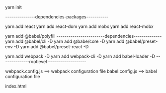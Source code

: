 yarn init

---------------dependencies-packages-----------

yarn add react
yarn add react-dom
yarn add mobx
yarn add react-mobx

yarn add @babel/polyfill
------------------------dependencies--------------
yarn add @babel/cli -D
yarn add @babe/core -D
yarn add @babel/preset-env -D
yarn add @babel/preset-react -D

yarn add webpack -D
yarn add webpack-cli -D
yarn add babel-loader -D
--------------rootlevel -------------------

webpack.config.js ==> webpack configuration file
babel.config.js ==> babel configuration file

index.html
